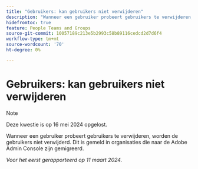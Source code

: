 ```yaml
---
title: "Gebruikers: kan gebruikers niet verwijderen"
description: "Wanneer een gebruiker probeert gebruikers te verwijderen, worden de gebruikers niet verwijderd. Dit is gemeld in organisaties die naar de Adobe Admin Console zijn gemigreerd."
hidefromtoc: true
feature: People Teams and Groups
source-git-commit: 10057189c213e5b2993c58b89116cedcd2d7d6f4
workflow-type: tm+mt
source-wordcount: '70'
ht-degree: 0%

---
```



# Gebruikers: kan gebruikers niet verwijderen

>[!NOTE]
>
>Deze kwestie is op 16 mei 2024 opgelost.

Wanneer een gebruiker probeert gebruikers te verwijderen, worden de gebruikers niet verwijderd. Dit is gemeld in organisaties die naar de Adobe Admin Console zijn gemigreerd.

_Voor het eerst gerapporteerd op 11 maart 2024._



